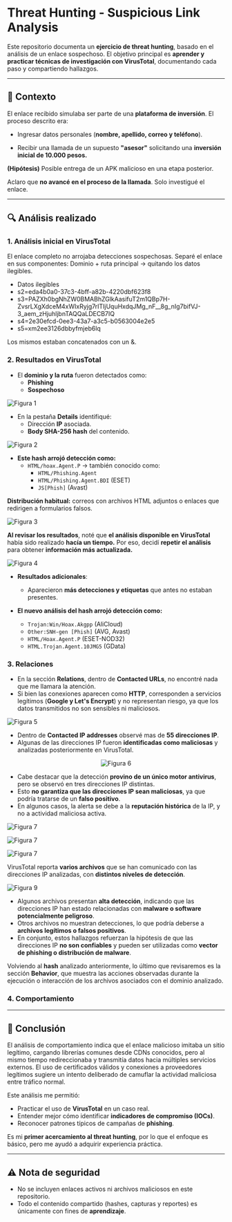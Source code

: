 # Threat Hunting - Suspicious Link Analysis

Este repositorio documenta un **ejercicio de threat hunting**, basado en el análisis de un enlace sospechoso.
El objetivo principal es **aprender y practicar técnicas de investigación con VirusTotal**, documentando cada paso y compartiendo hallazgos.

---

## 📌 Contexto
El enlace recibido simulaba ser parte de una **plataforma de inversión**.
El proceso descrito era:

  - Ingresar datos personales (**nombre, apellido, correo y teléfono**).

  - Recibir una llamada de un supuesto **"asesor"** solicitando una **inversión inicial de 10.000 pesos.**

**(Hipótesis)** Posible entrega de un APK malicioso en una etapa posterior.

Aclaro que **no avancé en el proceso de la llamada**. Solo investigué el enlace.  

---

## 🔍 Análisis realizado

### 1. Análisis inicial en VirusTotal
El enlace completo no arrojaba detecciones sospechosas.
Separé el enlace en sus componentes:
Dominio + ruta principal → quitando los datos ilegibles.
  - Datos ilegibles 
  - s2=eda4b0a0-37c3-4bff-a82b-4220dbf623f8
  - s3=PAZXh0bgNhZW0BMABhZGlkAasifuT2m1QBp7H-ZvsrLXgXdceM4xWIxRyjg7rITIjUquHxdqJMg_nF__8g_nIg7bifVJ-3_aem_zHjuhljbnTAQQaLDECB7IQ
  - s4=2e30efcd-0ee3-43a7-a3c5-b0563004e2e5
  - s5=xm2ee3126dbbyfmjeb6lq

Los mismos estaban concatenados con un &.

### 2. Resultados en VirusTotal
- El **dominio y la ruta** fueron detectados como:
  - **Phishing**
  - **Sospechoso**

 ![Figura 1](/images/2.png)

- En la pestaña **Details** identifiqué:
  - Dirección **IP** asociada.
  - **Body SHA-256 hash** del contenido.
 
 ![Figura 2](/images/3.png)

- **Este hash arrojó detección como:**  
  - `HTML/hoax.Agent.P` → también conocido como:  
    - `HTML/Phishing.Agent`  
    - `HTML/Phishing.Agent.BDI` (ESET)  
    - `JS[Phish]` (Avast)

**Distribución habitual:** correos con archivos HTML adjuntos o enlaces que redirigen a formularios falsos.

 ![Figura 3](/images/4.png)

**Al revisar los resultados**, noté que **el análisis disponible en VirusTotal** había sido realizado **hacía un tiempo.**
Por eso, decidí **repetir el análisis** para obtener **información más actualizada.**

 ![Figura 4](/images/5.png)

- **Resultados adicionales**:  
  - Aparecieron **más detecciones y etiquetas** que antes no estaban presentes.

- **El nuevo análisis del hash arrojó detección como:**  
  - `Trojan:Win/Hoax.Akgpp` (AliCloud)  
  - `Other:SNH-gen [Phish]` (AVG, Avast)  
  - `HTML/Hoax.Agent.P` (ESET-NOD32)  
  - `HTML.Trojan.Agent.10JMG5` (GData)

### 3. Relaciones
  - En la sección **Relations**, dentro de **Contacted URLs**, no encontré nada que me llamara la atención.
  - Si bien las conexiones aparecen como **HTTP**, corresponden a servicios legítimos (**Google y Let's Encrypt**) y no representan riesgo, ya que los datos transmitidos no son sensibles ni maliciosos.

 ![Figura 5](/images/6.png)

  - Dentro de **Contacted IP addresses** observé mas de **55 direcciones IP**.
  - Algunas de las direcciones IP fueron **identificadas como maliciosas** y analizadas posteriormente en VirusTotal. 

 <div align="center">
  
  ![Figura 6](/images/7.png)

</div>

  - Cabe destacar que la detección **provino de un único motor antivirus**, pero se observó en tres direcciones IP distintas.  
  - Esto **no garantiza que las direcciones IP sean maliciosas**, ya que podría tratarse de un **falso positivo**.  
  - En algunos casos, la alerta se debe a la **reputación histórica** de la IP, y no a actividad maliciosa activa.  

  ![Figura 7](/images/8.png)

  ![Figura 7](/images/8.1.png)

  ![Figura 7](/images/8.2.png)


VirusTotal reporta **varios archivos** que se han comunicado con las direcciones IP analizadas, con **distintos niveles de detección**.

  ![Figura 9](/images/10.png)

- Algunos archivos presentan **alta detección**, indicando que las direcciones IP han estado relacionadas con **malware o software potencialmente peligroso**.  
- Otros archivos no muestran detecciones, lo que podría deberse a **archivos legítimos o falsos positivos**.
- En conjunto, estos hallazgos refuerzan la hipótesis de que las direcciones IP **no son confiables** y pueden ser utilizadas como **vector de phishing o distribución de malware**.

Volviendo al **hash** analizado anteriormente, lo último que revisaremos es la sección **Behavior**, que muestra las acciones observadas durante la ejecución o interacción de los archivos asociados con el dominio analizado.

### 4. Comportamiento

---

## 🎯 Conclusión

El análisis de comportamiento indica que el enlace malicioso imitaba un sitio legítimo, cargando librerías comunes desde CDNs conocidos, pero al mismo tiempo redireccionaba y transmitía datos hacia múltiples servicios externos.
El uso de certificados válidos y conexiones a proveedores legítimos sugiere un intento deliberado de camuflar la actividad maliciosa entre tráfico normal.

Este análisis me permitió:
- Practicar el uso de **VirusTotal** en un caso real.  
- Entender mejor cómo identificar **indicadores de compromiso (IOCs)**.  
- Reconocer patrones típicos de campañas de **phishing**.  

Es mi **primer acercamiento al threat hunting**, por lo que el enfoque es básico, pero me ayudó a adquirir experiencia práctica.

---

## ⚠️ Nota de seguridad
- No se incluyen enlaces activos ni archivos maliciosos en este repositorio.  
- Todo el contenido compartido (hashes, capturas y reportes) es únicamente con fines de **aprendizaje**.
